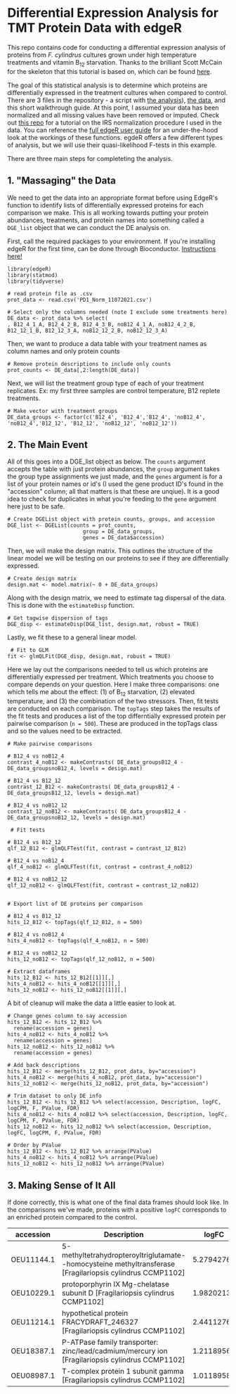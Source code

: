 # Differential Expression Analysis for TMT Protein Data with edgeR

This repo contains code for conducting a differential expression analysis of proteins from _F. cylindrus_ cultures grown under high temperature treatments and vitamin B<sub>12</sub> starvation. Thanks to the brilliant Scott McCain for the skeleton that this tutorial is based on, which can be found [here](https://github.com/jspmccain). 

The goal of this statistical analysis is to determine which proteins are differentially expressed in the treatment cultures when compared to control. 
There are 3 files in the repository - a script with [the analysis](https://github.com/alburycatalina/TMT_DifferentialExpression/blob/master/DE_20102021.R)), [the data](https://github.com/alburycatalina/TMT_DifferentialExpression/blob/master/PD1_Norm_11072021.csv), and this short walkthrough guide. At this point, I assumed your data has been normalized and all missing values have been removed or imputed. Check out [this repo](https://github.com/pwilmart/IRS_normalization) for a tutorial on the IRS normalization procedure I used in the data. You can reference the [full edgeR user guide](http://bioconductor.org/packages/release/bioc/vignettes/edgeR/inst/doc/edgeRUsersGuide.pdf) for an under-the-hood look at the workings of these functions. egdeR offers a few different types of analysis, but we will use their quasi-likelihood F-tests in this example. 

There are three main steps for completeting the analysis. 


## 1. "Massaging" the Data

We need to get the data into an appropriate format before using EdgeR's function to identify lists of differentially expressed proteins for each comparison we make. This is all working towards putting your protein abundances, treatments, and protein names into something called a   `DGE_list` object that we can conduct the DE analysis on. 

First, call the required packages to your environment. If you're installing  edgeR for the first time, can be done through Bioconductor. [Instructions here!](https://bioconductor.org/packages/release/bioc/html/edgeR.html) 

``` 
library(edgeR) 
library(statmod)
library(tidyverse)
``` 

``` 
# read protein file as .csv
prot_data <- read.csv('PD1_Norm_11072021.csv')

# Select only the columns needed (note I exclude some treatments here)
DE_data <- prot_data %>% select(
, B12_4_1_A, B12_4_2_B, B12_4_3_B, noB12_4_1_A, noB12_4_2_B, B12_12_1_B, B12_12_3_A, noB12_12_2_B, noB12_12_3_A)

```   
Then, we want to produce a data table with your treatment names as column names and only protein counts 

```
# Remove protein descriptions to include only counts
prot_counts <- DE_data[,2:length(DE_data)]
``` 

Next, we will list the treatment group type of each of your treatment replicates. Ex: my first three samples are control temperature, B12 replete treatments.

```
# Make vector with treatment groups
DE_data_groups <- factor(c('B12_4',	'B12_4','B12_4', 'noB12_4',	'noB12_4','B12_12', 'B12_12', 'noB12_12', 'noB12_12'))
``` 


  
## 2. The Main Event
All of this goes into a DGE_list object as below. The `counts` argument accepts the table with just protein abundances, the `group` argument takes the group type assignments we just made, and the `genes` argument is for a list of your protein names or id's (I used the gene product ID's found in the "accession" column; all that matters is that these are unqiue). It is a good idea to check for duplicates in what you're feeding to the `gene` argument here just to be safe. 

``` 
# Create DGEList object with protein counts, groups, and accession
DGE_list <- DGEList(counts = prot_counts, 
                        group = DE_data_groups,
                        genes = DE_data$accession)
``` 


Then, we will make the design matrix. This outlines the structure of the linear model we will be testing on our proteins to see if they are differentially expressed.

``` 
# Create design matrix 
design.mat <- model.matrix(~ 0 + DE_data_groups)

``` 

Along with the design matrix, we need to estimate tag dispersal of the data. This is done with the `estimateDisp` function. 

```
# Get tagwise dispersion of tags
DGE_disp <- estimateDisp(DGE_list, design.mat, robust = TRUE)
```
 Lastly, we fit these to a general linear model. 
 
```
 # Fit to GLM
fit <- glmQLFit(DGE_disp, design.mat, robust = TRUE)

```

Here we lay out the comparisons needed to tell us which proteins are differentially expressed per treatment. Which treatments you choose to compare depends on your question. Here I make three comparisons: one which tells me about the effect: (1) of B<sub>12</sub> starvation, (2) elevated temperature, and (3) the combination of the two stressors. Then, fit tests are conducted on each comparison. The `topTags` step takes the results of the fit tests and produces a list of the top differntially expressed protein per pairwise comparison (`n = 500`). These are produced in the topTags class and so the values need to be extracted. 


```
# Make pairwise comparisons

# B12_4 vs noB12_4
contrast_4_noB12 <- makeContrasts( DE_data_groupsB12_4 - DE_data_groupsnoB12_4, levels = design.mat)

# B12_4 vs B12_12
contrast_12_B12 <- makeContrasts( DE_data_groupsB12_4 - DE_data_groupsB12_12, levels = design.mat)

# B12_4 vs noB12_12
contrast_12_noB12 <- makeContrasts( DE_data_groupsB12_4 - DE_data_groupsnoB12_12, levels = design.mat)

 # Fit tests
 
# B12_4 vs B12_12
qlf_12_B12 <- glmQLFTest(fit, contrast = contrast_12_B12)

# B12_4 vs noB12_4
qlf_4_noB12 <- glmQLFTest(fit, contrast = contrast_4_noB12)

# B12_4 vs noB12_12
qlf_12_noB12 <- glmQLFTest(fit, contrast = contrast_12_noB12)


# Export list of DE proteins per comparison

# B12_4 vs B12_12
hits_12_B12 <- topTags(qlf_12_B12, n = 500)

# B12_4 vs noB12_4
hits_4_noB12 <- topTags(qlf_4_noB12, n = 500)

# B12_4 vs noB12_12
hits_12_noB12 <- topTags(qlf_12_noB12, n = 500)

# Extract dataframes
hits_12_B12 <- hits_12_B12[[1]][,]
hits_4_noB12 <- hits_4_noB12[[1]][,]
hits_12_noB12 <- hits_12_noB12[[1]][,]
```

A bit of cleanup will make the data a little easier to look at. 

```
# Change genes column to say accession
hits_12_B12 <- hits_12_B12 %>% 
  rename(accession = genes)
hits_4_noB12 <- hits_4_noB12 %>% 
  rename(accession = genes)
hits_12_noB12 <- hits_12_noB12 %>% 
  rename(accession = genes)

# Add back descriptions
hits_12_B12 <- merge(hits_12_B12, prot_data, by="accession")
hits_4_noB12 <- merge(hits_4_noB12, prot_data, by="accession")
hits_12_noB12 <- merge(hits_12_noB12, prot_data, by="accession")

# Trim dataset to only DE info
hits_12_B12 <- hits_12_B12 %>% select(accession, Description, logFC, logCPM, F, PValue, FDR)
hits_4_noB12 <- hits_4_noB12 %>% select(accession, Description, logFC, logCPM, F, PValue, FDR)
hits_12_noB12 <- hits_12_noB12 %>% select(accession, Description, logFC, logCPM, F, PValue, FDR)

# Order by PValue 
hits_12_B12 <- hits_12_B12 %>% arrange(PValue)
hits_4_noB12 <- hits_4_noB12 %>% arrange(PValue)
hits_12_noB12 <- hits_12_noB12 %>% arrange(PValue)
```




## 3. Making Sense of It All 

If done correctly, this is what one of the final data frames should look like. In the comparisons we've made, proteins with a positive `logFC` corresponds to an enriched protein compared to the control.


| accession  | Description                                                                                                 | logFC      | logCPM     | F          | PValue     | FDR        |
| ---------- | ----------------------------------------------------------------------------------------------------------- | ---------- | ---------- | ---------- | ---------- | ---------- |
| OEU11144.1 | 5-methyltetrahydropteroyltriglutamate--homocysteine methyltransferase \[Fragilariopsis cylindrus CCMP1102\] | 5.27942766 | 11.133677  | 84.0634102 | 3.85E-06   | 0.00522224 |
| OEU10229.1 | protoporphyrin IX Mg-chelatase subunit D \[Fragilariopsis cylindrus CCMP1102\]                              | 1.98202135 | 8.55656912 | 17.9758636 | 0.00167818 | 0.83348938 |
| OEU11214.1 | hypothetical protein FRACYDRAFT\_246327 \[Fragilariopsis cylindrus CCMP1102\]                               | 2.4411276  | 9.36918024 | 17.6200734 | 0.00184264 | 0.83348938 |
| OEU18387.1 | P-ATPase family transporter: zinc/lead/cadmium/mercury ion \[Fragilariopsis cylindrus CCMP1102\]            | 1.21189564 | 9.7739918  | 15.05875   | 0.00299821 | 0.99994004 |
| OEU08987.1 | T-complex protein 1 subunit gamma \[Fragilariopsis cylindrus CCMP1102\]                                     | 1.01189583 | 10.2914415 | 11.8166049 | 0.00626436 | 0.99994004 |
